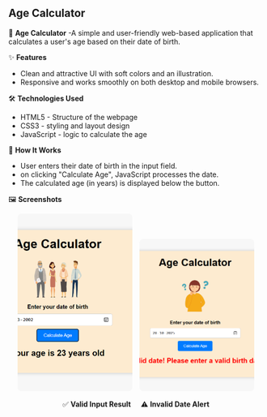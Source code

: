 ## Age Calculator

🧮 **Age Calculator**
-A simple and user-friendly web-based application that calculates a user's age based on their date of birth.
    
✨ **Features**
- Clean and attractive UI with soft colors and an illustration.
- Responsive and works smoothly on both desktop and mobile browsers.

🛠️ **Technologies Used**
 - HTML5 - Structure of the webpage
 - CSS3 - styling and layout design
 - JavaScript - logic to calculate the age

🚀 **How It Works**
 - User enters their date of birth in the input field.
 - on clicking "Calculate Age", JavaScript processes the date.
 - The calculated age (in years) is displayed below the button.

🖼️ **Screenshots**  

<p align="center">
  <img src="./Images/screenshot_valid.png" alt="Valid Input Result" width="45%" height="350px" style="margin-right: 10px; object-fit: cover; border-radius: 8px;" />
  <img src="./Images/screenshot_invalid.png" alt="Invalid Date Alert" width="45%" height="300px" style="object-fit: cover; border-radius: 8px;" />
</p>

<p align="center">
  ✅ <b>Valid Input Result</b> &nbsp;&nbsp;&nbsp; ⚠️ <b>Invalid Date Alert</b>
</p>






